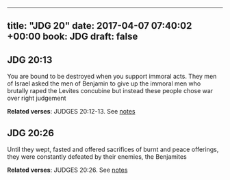 
---
title: "JDG 20"
date: 2017-04-07 07:40:02 +00:00
book: JDG
draft: false
---

## JDG 20:13

You are bound to be destroyed when you support immoral acts. They men of Israel asked the men of Benjamin to give up the immoral men who brutally raped the Levites concubine but instead these people chose war over right judgement

**Related verses**: JUDGES 20:12-13. See [notes](https://my.bible.com/notes/2607974633676988601)


## JDG 20:26

Until they wept, fasted and offered sacrifices of burnt and peace offerings, they were constantly defeated by their enemies, the Benjamites

**Related verses**: JUDGES 20:26. See [notes](https://my.bible.com/notes/2607970881821728946)

